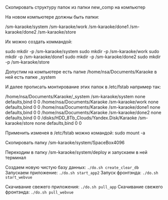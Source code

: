 Скопировать структуру папок из папки new_comp на компьютер

На новом компьютере должны быть папки:

/sm-karaoke/system
/sm-karaoke/work
/sm-karaoke/done1
/sm-karaoke/done2
/sm-karaoke/store

Их можно создать коммандой:

sudo mkdir -p /sm-karaoke/system
sudo mkdir -p /sm-karaoke/work
sudo mkdir -p /sm-karaoke/done1
sudo mkdir -p /sm-karaoke/done2
sudo mkdir -p /sm-karaoke/store

Допустим на компьютере есть папке /home/nsa/Documents/Karaoke
в ней есть папке _system

И далее прописать монтирование этих папок в /etc/fstab например так:

/home/nsa/Documents/Karaoke/_system /sm-karaoke/system none defaults,bind 0 0
/home/nsa/Documents/Karaoke /sm-karaoke/work none defaults,bind 0 0
/home/nsa/Documents/Karaoke /sm-karaoke/done1 none defaults,bind 0 0
/home/nsa/Documents/Karaoke /sm-karaoke/done2 none defaults,bind 0 0
/disks/HDD_8Tb_Clouds/Yandex.Disk/Karaoke /sm-karaoke/store none defaults,bind 0 0

Применить изменея в /etc/fstab можно командой: sudo mount -a

Скопировать папку /sm-karaoke/system/SpaceBox4096

Переходим в папку /sm-karaoke/system/deploy и запускаем в ней терминал

Создаем новую чистую базу данных: `./do.sh create_clear_db`
Запускаем приложение: `./do.sh start_app2`
Запуск фронтэнда: `./do.sh start_webvue`

Скачивание свежего приложения: `./do.sh pull_app`
Скачивание свежего фронтэнда: `./do.sh pull_webvue`
